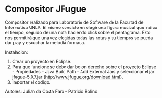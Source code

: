 # Compositor JFugue

Compositor realizado para Laboratorio de Software de la Facultad de Informatica UNLP. El mismo consiste en elegir una figura musical que indica el tiempo, seguido de una nota haciendo click sobre el pentagrama. Esto nos permitirá que una vez elegidas todas las notas y su tiempos se pueda dar play y escuchar la melodia formada.

Instalacion: 
1) Crear un proyecto en Eclipse.
2) Para que funcione se debe dar boton derecho sobre el proyecto Eclipse - Propiedades - Java Build Path - Add External Jars y seleccionar el jar jfugue-5.0.7.jar (http://www.jfugue.org/download.html).
3) Importar el codigo.


Autores: Julian da Costa Faro - Patricio Bolino
